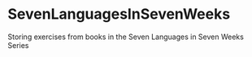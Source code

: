 # SevenLanguagesInSevenWeeks
Storing exercises from books in the Seven Languages in Seven Weeks Series
